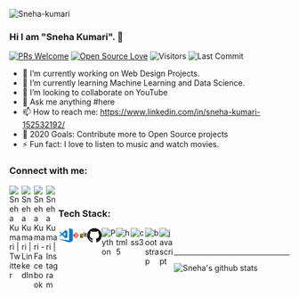 <p align="left"> <img src="https://komarev.com/ghpvc/?username=Snehakri022" alt="Sneha-kumari" /> </p>


### Hi I am "Sneha Kumari". 👋

[![PRs Welcome](https://img.shields.io/badge/PRs-welcome-brightgreen.svg?style=flat&logo=github)](https://github.com/Snehakri022)
[![Open Source Love](https://badges.frapsoft.com/os/v2/open-source.svg?v=103)](https://github.com/Snehakri022)
<img alt="Visitors" src="https://komarev.com/ghpvc/?username=Snehakri022&style=flat&labelColor=black&logo=github&label=PROFILE+VIEWS&color=29bf12"/>
<img alt="Last Commit" src="https://img.shields.io/github/last-commit/Snehakri022/Snehakri022?logo=markdown&label=LAST+UPDATE&color=29bf12&style=flat">

- 🔭 I’m currently working on Web Design Projects.
- 🌱 I’m currently learning Machine Learning and Data Science.
- 👯 I’m looking to collaborate on YouTube
- 💬 Ask me anything #here
- 📫 How to reach me: https://www.linkedin.com/in/sneha-kumari-152532192/
- 🥅 2020 Goals: Contribute more to Open Source projects
- ⚡ Fun fact: I love to listen to music and watch movies.






### Connect with me:

[<img align="left" alt="Sneha Kumari | Twitter" width="22px" src="https://cdn.jsdelivr.net/npm/simple-icons@v3/icons/twitter.svg" />](https://twitter.com/snehaku95115627)
[<img align="left" alt="Sneha Kumari  | LinkedIn" width="22px" src="https://cdn.jsdelivr.net/npm/simple-icons@v3/icons/linkedin.svg" />](https://linkedin.com/in/sneha-kumari-152532192)
 [<img align="left" alt="Sneha Kumari - Facebook" width="22px" src="https://cdn.jsdelivr.net/npm/simple-icons@v3/icons/facebook.svg"/>](https://www.facebook.com/profile.php?id=100007190169953)
[<img align="left" alt="Sneha Kumari  | Instagram" width="22px" src="https://cdn.jsdelivr.net/npm/simple-icons@v3/icons/instagram.svg" />](https://instagram.com/sneha_thakur_022)

<br />

### Tech Stack:

<img align="left" alt="Visual Studio Code" width="26px" src="https://raw.githubusercontent.com/github/explore/80688e429a7d4ef2fca1e82350fe8e3517d3494d/topics/visual-studio-code/visual-studio-code.png" />
<img align="left" alt="Git" width="26px" src="https://raw.githubusercontent.com/github/explore/80688e429a7d4ef2fca1e82350fe8e3517d3494d/topics/git/git.png" />
<img align="left" alt="GitHub" width="26px" src="https://raw.githubusercontent.com/github/explore/78df643247d429f6cc873026c0622819ad797942/topics/github/github.png" />
<img align="left" alt="Python" width="26px" src="https://github.com/seema1711/seema1711/raw/master/download.jpg" />
<img align="left" alt="html5" width="26px" src="https://devicons.github.io/devicon/devicon.git/icons/html5/html5-original-wordmark.svg" alt="html5" />
<img align="left" alt="css3" width="26px" src="https://devicons.github.io/devicon/devicon.git/icons/css3/css3-original-wordmark.svg" />
<img align="left" alt="bootstrap" width="26px" src="https://devicons.github.io/devicon/devicon.git/icons/bootstrap/bootstrap-plain.svg" />
<img align="left" alt="javascript" width="26px" src="https://devicons.github.io/devicon/devicon.git/icons/javascript/javascript-original.svg" />



<br />
<br />




---

![Sneha's github stats](https://github-readme-stats.vercel.app/api?username=Snehakri022&show_icons=true&theme=tokyonight)

